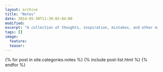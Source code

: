 ```yaml
---
layout: archive
title: "Notes"
date: 2014-05-30T11:39:03-04:00
modified:
excerpt: "A collection of thoughts, inspiration, mistakes, and other minutia."
tags: []
image:
  feature:
  teaser:
---
```


<div class="tiles">
{% for post in site.categories.notes %}
  {% include post-list.html %}
{% endfor %}
</div><!-- /.tiles -->
